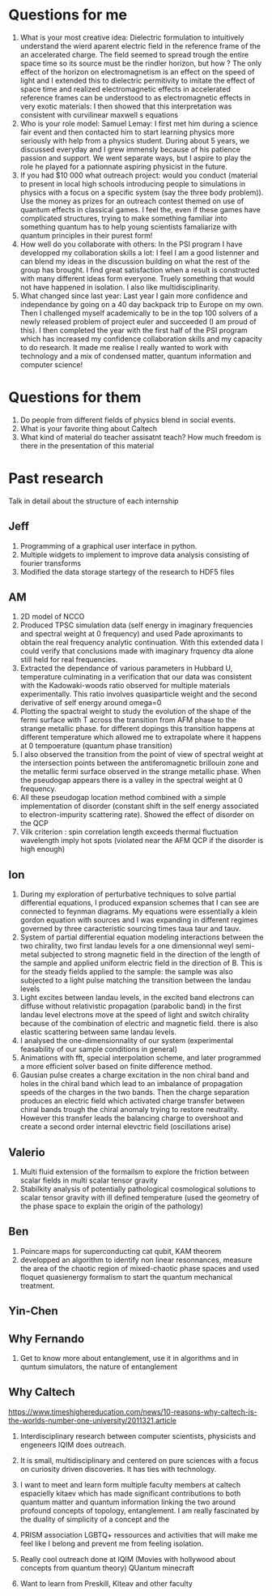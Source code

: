 # Questions for me 

1. What is your most creative idea: Dielectric formulation to intuitively understand the wierd aparent electric field in the reference frame of the an accelerated charge. The field seemed to spread trough the entire space time so its source must be the rindler horizon, but how ? The only effect of the horizon on electromagnetism is an effect on the speed of light and I extended this to dielectric permitivity to imitate the effect of space time and realized electromagnetic effects in accelerated reference frames can be understood to as electromagnetic effects in very exotic materials: I then showed that this interpretation was consistent with curvilinear maxwell s equations
2. Who is your role model: Samuel Lemay: I first met him during a science fair event and then contacted him to start learning physics more seriously with help from a physics student. During about 5 years, we discussed everyday and I grew immensly because of his patience passion and support. We went separate ways, but I aspire to play the role he played for a pationnate aspiring physicist in the future. 
3. If you had $10 000 what outreach project: would you conduct (material to present in local high schools introducing people to simulations in physics with a focus on a specific system (say the three body problem)). Use the money as prizes for an outreach contest themed on use of quantum effects in classical games. I feel the, even if these games have complicated structures, trying to make something familiar into something quantum has to help young scientists famaliarize with quantum principles in their purest form!
4. How well do you collaborate with others: In the PSI program I have developped my collaboration skills a lot: I feel I am a good listenner and can blend my ideas in the discussion building on what the rest of the group has brought. I find great satisfaction when a result is constructed with many different ideas form everyone. Truely something that would not have happened in isolation. I also like multidisciplinarity. 
5. What changed since last year: Last year I gain more confidence and independance by going on a 40 day backpack trip to Europe on my own. Then I challenged myself academically to be in the top 100 solvers of a newly released problem of project euler and succeeded (I am proud of this). I then completed the year with the first half of the PSI program which has increased my confidence collaboration skills and my capacity to do research. It made me realise I really wanted to work with technology and a mix of condensed matter, quantum information and computer science!

# Questions for them 

1. Do people from different fields of physics blend in social events. 
2. What is your favorite thing about Caltech 
3. What kind of material do teacher assisatnt teach? How much freedom is there in the presentation of this material

# Past research 

Talk in detail about the structure of each internship
   
## Jeff 

1. Programming of a graphical user interface in python. 
2. Multiple widgets to implement to improve data analysis consisting of fourier transforms
3. Modified the data storage startegy of the research to HDF5 files

## AM

1. 2D model of NCCO 
2. Produced TPSC simulation data (self energy in imaginary frequencies and spectral weight at 0 frequency) and used Pade aproximants to obtain the real frequency analytic continuation. With this extended data I could verify that conclusions made with imaginary frquency dta alone still held for real frequencies.
3. Extracted the dependance of various parameters in Hubbard U, temperature culminating in a verification that our data was consistent with the Kadowaki-woods ratio observed for multiple materials experimentally. This ratio involves quasiparticle weight and the second derivative of self energy around omega=0
4. Plotting the spactral weight to study the evolution of the shape of the fermi surface with T across the transition from AFM phase to the strange metallic phase. for different dopings this transition happens at different temperature which allowed me to extrapolate where it happens at 0 tempoerature (quantum phase transition)
5. I also observed the transition from the point of view of spectral weight at the intersection points between the antiferomagnetic brillouin zone and the metallic fermi surface observed in the strange metallic phase. When the pseudogap appears there is a valley in the spectral weight at 0 frequency. 
6. All these pseudogap location method combined with a simple implementation of disorder (constant shift in the self energy associated to electron-impurity scattering rate). Showed the effect of disorder on the QCP
7. Vilk criterion : spin correlation length exceeds thermal fluctuation wavelength imply hot spots (violated near the AFM QCP if the disorder is high enough) 


## Ion

1. During my exploration of perturbative techniques to solve partial differential equations, I produced expansion schemes that I can see are connected to feynman diagrams. My equations were essentially a klein gordon equation with sources and I was expanding in different regimes governed by three caracteristic sourcing times taua taur and tauv.
2. System of partial differential equation modeling interactions between the two chirality, two first landau levels for a one dimensionnal weyl semi-metal subjected to strong magnetic field in the direction of the length of the sample and applied uniform electric field in the direction of B. This is for the steady fields applied to the sample: the sample was also subjected to a light pulse matching the transition between the landau levels 
3. Light excites between landau levels, in the excited band electrons can diffuse without relativistic propagation (parabolic band) in the first landau level electrons move at the speed of light and switch chirality because of the combination of electric and magnetic field. there is also elastic scattering between same landau levels. 
4. I analysed the one-dimensionnality of our system (experimental feasability of our sample conditions in general)
5. Animations with fft, special interpolation scheme, and later programmed a more efficient solver based on finite difference method.
6. Gausian pulse creates a charge excitation in the non chiral band and holes in the chiral band which lead to an imbalance of propagation speeds of the charges in the two bands. Then the charge separation produces an electric field which activated charge transfer between chiral bands trough the chiral anomaly trying to restore neutrality. However this transfer leads the balancing charge to overshoot and create a second order internal elevctric field (oscillations arise) 

## Valerio

1. Multi fluid extension of the formailsm to explore the friction between scalar fields in multi scalar tensor gravity
2. Stabilkity analysis of potentially pathological cosmological solutions to scalar tensor gravity with ill defined temperature (used the geometry of the phase space to explain the origin of the pathology)

## Ben 

1. Poincare maps for superconducting cat qubit, KAM theorem
2. developped an algorithm to identify non linear resonnances, measure the area of the chaotic region of mixed-chaotic phase spaces and used floquet quasienergy formalism to start the quantum mechanical treatment. 

## Yin-Chen 

## Why Fernando

1. Get to know more about entanglement, use it in algorithms and in quntum simulators, the nature of entanglement

## Why Caltech 

https://www.timeshighereducation.com/news/10-reasons-why-caltech-is-the-worlds-number-one-university/2011321.article

1. Interdisciplinary research between computer scientists, physicists and engeneers IQIM does outreach.  

2. It is small, multidisciplinary and centered on pure sciences with a focus on curiosity driven discoveries. It has ties with technology. 
   
3. I want to meet and learn form multiple faculty members at caltech espacielly kitaev which has made significant contributions to both quantum matter and quantum information linking the two around profound concepts of topology, entanglement. I am really fascinated by the duality of simplicity of a concept and the 

4. PRISM association LGBTQ+ ressources and activities that will make me feel like I belong and prevent me from feeling isolation. 

5. Really cool outreach done at IQIM (Movies with hollywood about concepts from quantum theory)
QUantum minecraft

6. Want to learn from Preskill, Kiteav and other faculty 